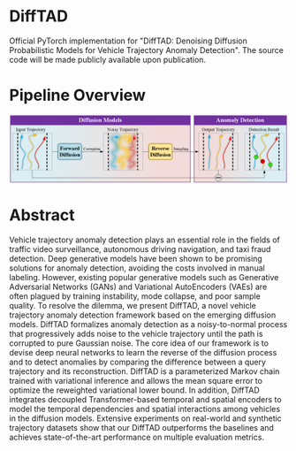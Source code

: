 # DiffTAD
Official PyTorch implementation for "DiffTAD: Denoising Diffusion Probabilistic Models for Vehicle Trajectory Anomaly Detection". The source code will be made publicly available upon publication.

# Pipeline Overview
![image](https://github.com/Psychic-DL/DiffTAD/blob/ea7bcbc196c7aa552e561ec038a6b598cd9b5609/figs/pipeline.png)

# Abstract
Vehicle trajectory anomaly detection plays an essential role in the fields of traffic video surveillance, autonomous driving navigation, and taxi fraud detection. Deep generative models have been shown to be promising solutions for anomaly detection, avoiding the costs involved in manual labeling. However, existing popular generative models such as Generative Adversarial Networks (GANs) and Variational AutoEncoders (VAEs) are often plagued by training instability, mode collapse, and poor sample quality. To resolve the dilemma, we present DiffTAD, a novel vehicle trajectory anomaly detection framework based on the emerging diffusion models. DiffTAD formalizes anomaly detection as a noisy-to-normal process that progressively adds noise to the vehicle trajectory until the path is corrupted to pure Gaussian noise. The core idea of our framework is to devise deep neural networks to learn the reverse of the diffusion process and to detect anomalies by comparing the difference between a query trajectory and its reconstruction. DiffTAD is a parameterized Markov chain trained with variational inference and allows the mean square error to optimize the reweighted variational lower bound. In addition, DiffTAD integrates decoupled Transformer-based temporal and spatial encoders to model the temporal dependencies and spatial interactions among vehicles in the diffusion models. Extensive experiments on real-world and synthetic trajectory datasets show that our DiffTAD outperforms the baselines and achieves state-of-the-art performance on multiple evaluation metrics.

